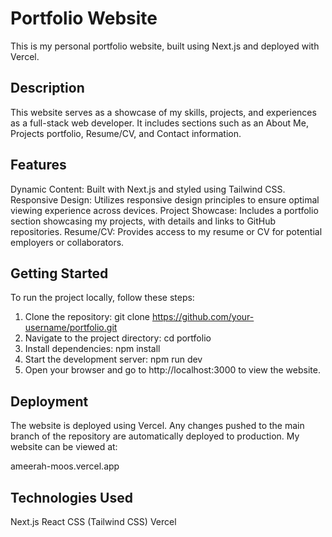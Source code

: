 # Portfolio Website

This is my personal portfolio website, built using Next.js and deployed with Vercel.

## Description

This website serves as a showcase of my skills, projects, and experiences as a full-stack web developer. It includes sections such as an About Me, Projects portfolio, Resume/CV, and Contact information.

## Features

Dynamic Content: Built with Next.js and styled using Tailwind CSS.
Responsive Design: Utilizes responsive design principles to ensure optimal viewing experience across devices.
Project Showcase: Includes a portfolio section showcasing my projects, with details and links to GitHub repositories.
Resume/CV: Provides access to my resume or CV for potential employers or collaborators.

## Getting Started

To run the project locally, follow these steps:

1. Clone the repository: git clone https://github.com/your-username/portfolio.git
2. Navigate to the project directory: cd portfolio
3. Install dependencies: npm install
4. Start the development server: npm run dev
5. Open your browser and go to http://localhost:3000 to view the website.

## Deployment

The website is deployed using Vercel. Any changes pushed to the main branch of the repository are automatically deployed to production.
My website can be viewed at:

  ameerah-moos.vercel.app

## Technologies Used

Next.js
React
CSS (Tailwind CSS)
Vercel

